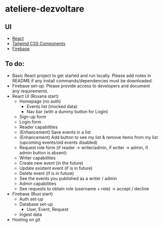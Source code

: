# ateliere-dezvoltare

## UI
- [React](https://legacy.reactjs.org/)
- [Tailwind CSS Components](https://tailwindui.com/components)
- [Firebase](https://firebase.google.com/)

## To do:
- Basic React project to get started and run locally. Please add notes in README if any install commands/dependencies must be downloaded.
- Firebase set-up. Please provide access to developers and document any requirements.
- React UI (Roxana start)
  - Homepage (no auth)
    -  Events list (mocked data)
    -  Nav bar (with a dummy button for Login)
  - Sign-up form
  - Login form
  - Reader capabilities
  - (Enhancement) Save events in a list
  - (Enhancement) Add button to see my list & remove items from my list (upcoming events/old events disabled)
  - Request role form (if reader -> writer/admin, if writer -> admin, if admin button is absent)
  - Writer capabilities
  - Create new event (in the future)
  - Update existent event (if is in future)
  - Delete event (if is in future)
  - See the events you published as a writer / admin
  - Admin capabilities
  - See requests to obtain role (username + role) -> accept / decline
- Firebase (Ruxi start)
  - Auth set-up
  - Database set-up
    - User, Event, Request
  - Ingest data
- Hosting on git
  
